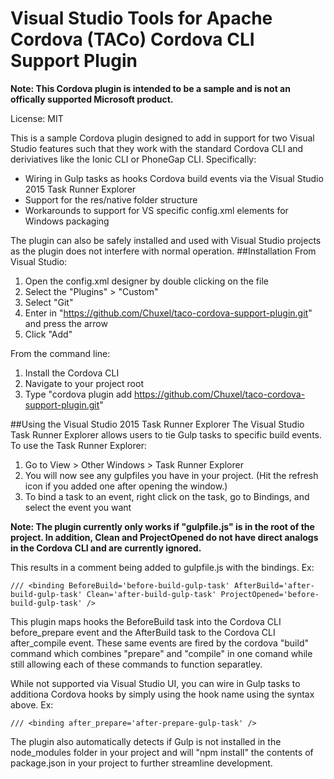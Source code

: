 Visual Studio Tools for Apache Cordova (TACo) Cordova CLI Support Plugin
===============
**Note: This Cordova plugin is intended to be a sample and is not an offically supported Microsoft product.**

License: MIT

This is a sample Cordova plugin designed to add in support for two Visual Studio features such that they work with the standard Cordova CLI and deriviatives like the Ionic CLI or PhoneGap CLI. Specifically:

- Wiring in Gulp tasks as hooks Cordova build events via the Visual Studio 2015 Task Runner Explorer
- Support for the res/native folder structure
- Workarounds to support for VS specific config.xml elements for Windows packaging

The plugin can also be safely installed and used with Visual Studio projects as the plugin does not interfere with normal operation.
##Installation
From Visual Studio:

1. Open the config.xml designer by double clicking on the file
2. Select the "Plugins" > "Custom"
3. Select "Git"
3. Enter in "https://github.com/Chuxel/taco-cordova-support-plugin.git" and press the arrow
4. Click "Add"

From the command line:

1. Install the Cordova CLI
2. Navigate to your project root
3. Type "cordova plugin add https://github.com/Chuxel/taco-cordova-support-plugin.git"

##Using the Visual Studio 2015 Task Runner Explorer
The Visual Studio Task Runner Explorer allows users to tie Gulp tasks to specific build events. To use the Task Runner Explorer:

1. Go to View > Other Windows > Task Runner Explorer
2. You will now see any gulpfiles you have in your project. (Hit the refresh icon if you added one after opening the window.)
3. To bind a task to an event, right click on the task, go to Bindings, and select the event you want

**Note: The plugin currently only works if "gulpfile.js" is in the root of the project. In addition, Clean and ProjectOpened do not have direct analogs in the Cordova CLI and are currently ignored.**

This results in a comment being added to gulpfile.js with the bindings.  Ex:
~~~~~~~~~~~~~~~~~~~~~~~~~~~~~~~~~~~~~~~~~~~~~~~~~~~~~~~~~~~~~~~~~~~~~~~~~~~~~~~~
/// <binding BeforeBuild='before-build-gulp-task' AfterBuild='after-build-gulp-task' Clean='after-build-gulp-task' ProjectOpened='before-build-gulp-task' />
~~~~~~~~~~~~~~~~~~~~~~~~~~~~~~~~~~~~~~~~~~~~~~~~~~~~~~~~~~~~~~~~~~~~~~~~~~~~~~~~

This plugin maps hooks the BeforeBuild task into the Cordova CLI before\_prepare event and the AfterBuild task to the Cordova CLI after\_compile event.  These same events are fired by the cordova "build" command which combines "prepare" and "compile" in one comand while still allowing each of these commands to function separatley.

While not supported via Visual Studio UI, you can wire in Gulp tasks to additiona Cordova hooks by simply using the hook name using the syntax above. Ex:
~~~~~~~~~~~~~~~~~~~~~~~~~~~~~~~~~~~~~~~~~~~~~~~~~~~~~~~~~~~~~~~~~~~~~~~~~~~~~~~~
/// <binding after_prepare='after-prepare-gulp-task' />
~~~~~~~~~~~~~~~~~~~~~~~~~~~~~~~~~~~~~~~~~~~~~~~~~~~~~~~~~~~~~~~~~~~~~~~~~~~~~~~~

The plugin also automatically detects if Gulp is not installed in the node_modules folder in your project and will "npm install" the contents of package.json in your project to further streamline development.
